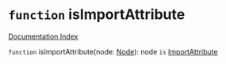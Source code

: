 # `function` isImportAttribute

[Documentation Index](../README.md)

`function` isImportAttribute(node: [Node](../private.interface.Node/README.md)): node `is` [ImportAttribute](../private.interface.ImportAttribute/README.md)